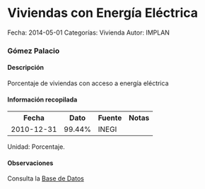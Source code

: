 Viviendas con Energía Eléctrica
=====

Fecha: 2014-05-01
Categorías: Vivienda
Autor: IMPLAN

### Gómez Palacio

#### Descripción

Porcentaje de viviendas con acceso a energía eléctrica

#### Información recopilada

<table class="table table-hover table-bordered">
  <tr><th>Fecha</th><th>Dato</th><th>Fuente</th><th>Notas</th></tr>
  <tr><td>2010-12-31</td><td>99.44%</td><td>INEGI</td><td></td></tr>
</table>

Unidad: Porcentaje.

#### Observaciones

Consulta la [Base de Datos](http://www.inegi.org.mx/biinegi/)
